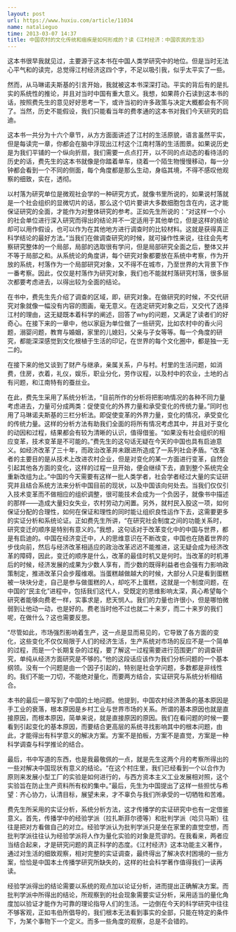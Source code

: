 ```yaml
---
layout: post
url: https://www.huxiu.com/article/11034
name: natalieguo
time: 2013-03-07 14:37
title: 中国农村的文化传统和痼疾是如何形成的？读《江村经济：中国农民的生活》
---
```

这本书很早我就见过，主要源于这本书在中国人类学研究中的地位。但是当时无法心平气和的读完，总觉得江村经济这四个字，不足以吸引我，似乎太平实了一些。

然而，从马琳诺夫斯基的引言开始，我就被这本书深深打动。平实的背后有的是扎实的系统性的推论，并且对当时中国有重大意义。我想，如果蒋介石读到这本书的话，按照费先生的意见好好思考一下，或许当初的许多政策与决定大概都会有不同了。当然，历史不能假设，我们只能看当年的费孝通的这本书对我们今天研究的启迪。

这本书一共分为十六个章节，从方方面面讲述了江村的生活原貌，语言虽然平实，但是每读完一章，你都会在脑中浮现出江村这个江南村落的生活图景。如果说历史是为我们平铺的一个纵向折扇，我们需要一点点打开，以不同的点动态的看待活的历史的话，费先生的这本书就像是你踏着单车，绕着一个陌生物慢慢移动，每一分钟都会看到一个不同的侧面，每个角度都是那么生动，身临其境，不得不感叹他观察的细致，实在，透彻。

以村落为研究单位是微观社会学的一种研究方式，就像书里所说的，如果说村落就是一个社会组织的显微切片的话，那么这个切片要讲大多数细胞包含在内，这才能保证研究的全面，才能作为对整体研究的参考。正如先生所说的：“对这样一个小的社会单位进行深入研究而得出的结论并不一定适用于其他单位，但是这样的结论却可以用作假设，也可以作为在其他地方进行调查时的比较材料。这就是获得真正科学结论的最好方法。”当我们在做调查研究的时候，就可操作性来说，往往会先考察研究整体的一个局部，局部的选取很有学问，但是局部研究全面之后，整体又并不等于局部之和。从系统论的角度讲，每个研究对象都要放在系统中考察，作为开放的系统，村落作为一个局部研究对象，又不得不在城市，乃至世界的大背景下作一番考察。因此，仅仅是村落作为研究对象，我们也不能就村落研究村落，很多层次都要考虑进去，以得出较为全面的结论。

在书中，费先生先介绍了调查的区域，即，研究对象。在做研究的时候，不交代研究对象就像一幅没有内容的图画，毫无意义。在选定研究对象之后，又交代了选择江村的理由，这无疑既本着科学的阐述，回答了why的问题，又满足了读者们的好奇心。在接下来的一章中，他以家庭为单位做了一些研究，比如农村中的香火问题，溺婴问题，教育与婚姻，家里的儿媳妇，父亲与子女等等。每一个角度的研究，都能深深感觉到文化根植于生活的印记，在世界的每个文化圈中，都是独一无二的。

在接下来的他又谈到了财产与继承，亲属关系，户与村。村里的生活问题，如消费，住房，衣着，礼仪，娱乐，职业分化，劳作议程，以及村中的农业，土地的占有问题，和江南特有的蚕丝业。

在此，费先生采用了系统分析法，“目前所作的分析将把影响情况的各种不同力量考虑进去，力量可分成两类：促使变化的外界力量和承受变化的传统力量。”同时也用了马琳诺夫斯基的三栏分析法。即促使变革的外界力量，变化的情况，承受变化的传统力量。这样的分析方法有助我们全面的将所有情况考虑其中，并且对于变化的动因和过程，结果都会有较为清晰的认识，值得借鉴。“如果没有社会组织的相应变革，技术变革是不可能的。”费先生的这句话无疑在今天的中国也具有启迪意义。如经济改革了三十年，而政治改革并未跟进所造成了一系列社会矛盾。“改革者的主要目的是从技术上改进农村企业，但是对变化的某一方面进行变革，自然会引起其他各方面的变化，这样的过程一旦开始，便会继续下去，直到整个系统完全重新改组为止。”中国的今天需要有这样一批人类学者，社会学者经过大量的实证研究并且结合系统方法来分析中国目前的现状，以及中国该向何处去。当我们仅仅引入技术变革而不做相应的组织调整，很可能技术会成为一个负因子，就像书中描述的那样——造成大量妇女失业，农村劳动力闲置。另外，就村民入股这一项，如何保证分配的合理性，如何在保证和理性的同时能让组织良性运作下去，这需要更多的实证分析和系统论证。正如费先生所讲，“在研究社会制度之间的功能关系时，研究变迁的顺序是特别有意义的。”我想，这句话对于改革变化中的中国与世界，都是有启迪的。中国在经济变迁中，人的思维意识在不断改变，中国也在随着世界的步伐向前，然后与经济改革相适应的政治改革迟迟不能推进，这无疑会成为经济改革的障碍，因此，变迁的顺序是什么，改革的最佳时机又是何时。当改革的时机滞后的时候，经济发展的成果为少数人享有，而少数的既得利益者也会强有力影响政策制定，推进改革只会步履维艰。当蛋糕越做越大的时候，大部分人只是看到蛋糕被一块块分走，自己是参与做蛋糕的人，却吃不上蛋糕，这就是一个制度问题，在中国的“民主化”进程中，包括我们这代人，受既定的思维影响太深，真心希望每个研究者能够向费老一样，实事求是，悲天悯人。我们的力量也许很小，但是哪怕微弱到让他动一动，也是好的。费老当时他不过也就二十来岁，而二十来岁的我们呢，在做什么？这也需要反思。

“尽管如此，市场强烈影响着生产，这一点是显而易见的，它导致了各方面的变化，这些变化不仅仅局限于人们的经济生活，生产系统对市场的反应不是一个简单的过程，而是一个长期复杂的过程，要了解这一过程需要进行范围更广的调查研究，单纯从经济方面研究是不够的。”他的这段话应该作为我们分析问题的一个基本纲领。没有一个问题是由一个因子引起的，特别是社会学问题，多数都是非线性的。我们不能一刀切，不能绝对量化，而要两方结合，实证研究与系统分析相结合。

本书的最后一章写到了中国的土地问题。他提到，中国农村经济萧条的基本原因是手工业的衰落，根本原因是乡村工业与世界市场的关系。所谓的基本原因也就是直接原因，而根本原因，简单来说，就是直接原因的原因。我们在看问题的时候一要看到引起变化的基本原因，而要结合更高层的系统寻找影响其中的根本问题，由此，才能得出有科学意义的解决方案。方案不是拍板，方案不是直觉，方案是一种科学调查与科学推论的结合。

最后，书中写道的东西，也是我最敬佩的一点，就是先生这两个月的考察所得出的一些对解决中国现状有意义的结论。“在这个村庄里，我们已经看到一个以合作为原则来发展小型工厂的实验是如何进行的，与西方资本主义工业发展相对照，这个实验旨在防止生产资料所有权的集中。”最后，先生为中国提出了这样一些担忧与希望：齐心协力，认清目标，展望未来，才不辜负与我们所承受的一切牺牲和苦难。

费先生所采用的实证分析，系统分析方法，这才传播学的实证研究中也有一定借鉴意义。首先，传播学中的经验学派（拉扎斯菲尔德等）和批判学派（哈贝马斯）往往是把对方看做自己的对立。经验学派认为批判学派只是坐在家里的直觉空想，而批判学派往往认为经验学派将人作为量化实验的对象是荒谬的。在我看来，两者应当结合起来，才是研究问题的真正科学的态度。《江村经济》这本功能主义著作，通过对生活的细致观察，相对完整的实证调查，最终得出了解决农村困境的一些方案，恰恰是中国本土传播学研究所缺失的，这样的社会科学著作值得我们一读再读。

经验学派得出的结论需要以系统的观点加以论证分析，进而提出正确解决方案。而批判学派中所得出的结论，所观察到的社会现象需要实证分析，采用适当的量化角度加以验证才能作为可靠的理论指导人们的生活。一边倒在今天的科学研究中往往不够客观，正如韦伯所倡导的，我们根本无法看到事实的全部，只能在特定的条件下，为某个事物下一个定义。而多一些角度的观察，总是不会错的。

